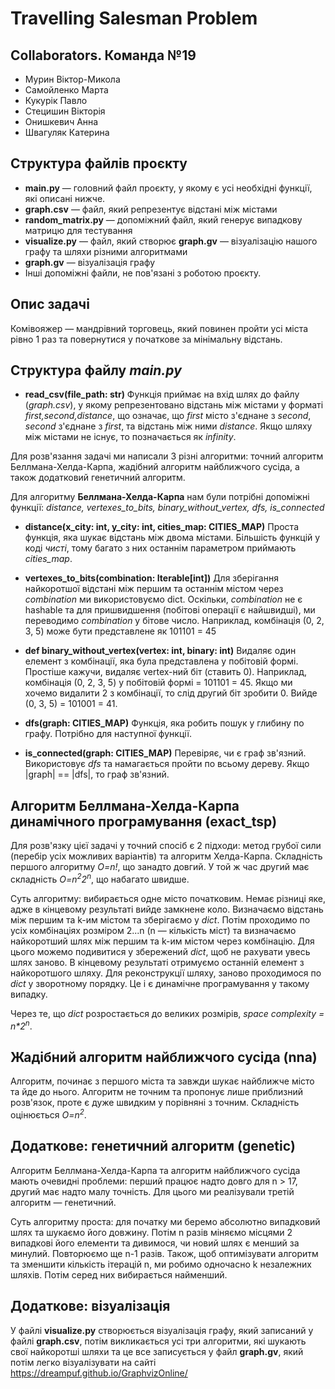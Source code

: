 # Travelling Salesman Problem

## Collaborators. Команда №19

- Мурин Віктор-Микола
- Самойленко Марта
- Кукурік Павло
- Стецишин Вікторія
- Онишкевич Анна
- Швагуляк Катерина

## Структура файлів проєкту

- **main.py** — головний файл проєкту, у якому є усі необхідні функції, які описані нижче.
- **graph.csv** — файл, який репрезентує відстані між містами
- **random_matrix.py** — допоміжний файл, який генерує випадкову матрицю для тестування
- **visualize.py** — файл, який створює **graph.gv** — візуалізацію нашого графу та шляхи різними алгоритмами
- **graph.gv** — візуалізація графу
- Інші допоміжні файли, не пов'язані з роботою проєкту.

## Опис задачі

Комівояжер — мандрівний торговець, який повинен пройти усі міста рівно 1 раз та повернутися у початкове за мінімальну відстань.

## Структура файлу _main.py_

- **read_csv(file_path: str)**
Функція приймає на вхід шлях до файлу (_graph.csv_), у якому репрезентовано відстань між містами у форматі
_first,second,distance_, що означає, що _first_ місто з'єднане з _second_, _second_ з'єднане з _first_, та відстань між ними _distance_. Якщо шляху між містами не існує, то позначається як _infinity_.

Для розв'язання задачі ми написали 3 різні алгоритми: точний алгоритм Беллмана-Хелда-Карпа, жадібний алгоритм найближчого сусіда, а також додатковий генетичний алгоритм.

Для алгоритму **Беллмана-Хелда-Карпа** нам були потрібні допоміжні функції: _distance, vertexes_to_bits, binary_without_vertex, dfs, is_connected_

- **distance(x_city: int, y_city: int, cities_map: CITIES_MAP)**
Проста функція, яка шукає відстань між двома містами. Більшість функцій у коді _чисті_, тому багато з них останнім параметром приймають _cities\_map_.

- **vertexes_to_bits(combination: Iterable[int])**
Для зберігання найкоротшої відстані між першим та останнім містом через _combination_ ми використовуємо dict. Оскільки, _combination_ не є hashable та для пришвидшення (побітові операції є найшвидші), ми переводимо _combination_ у бітове число. Наприклад, комбінація (0, 2, 3, 5) може бути представлене як 101101 = 45

- **def binary_without_vertex(vertex: int, binary: int)**
Видаляє один елемент з комбінації, яка була представлена у побітовій формі. Простіше кажучи, видаляє vertex-ний біт (ставить 0). Наприклад, комбінація (0, 2, 3, 5) у побітовій формі = 101101 = 45. Якщо ми хочемо видалити 2 з комбінації, то слід другий біт зробити 0. Вийде (0, 3, 5) = 101001 = 41.

- **dfs(graph: CITIES_MAP)**
Функція, яка робить пошук у глибину по графу. Потрібно для наступної функції.

- **is_connected(graph: CITIES_MAP)**
Перевіряє, чи є граф зв'язний. Використовує _dfs_ та намагається пройти по всьому дереву. Якщо |graph| == |dfs|, то граф зв'язний.

## Алгоритм Беллмана-Хелда-Карпа динамічного програмування (exact_tsp)

Для розв'язку цієї задачі у точний спосіб є 2 підходи: метод грубої сили (перебір усіх можливих варіантів) та алгоритм Хелда-Карпа. Складність першого алгоритму _O=n!_, що занадто довгий. У той ж час другий має складність _O=n<sup>2</sup>2<sup>n</sup>_, що набагато швидше.

Суть алгоритму: вибирається одне місто початковим. Немає різниці яке, адже в кінцевому результаті вийде замкнене коло. Визначаємо відстань між першим та k-им містом та зберігаємо у _dict_. Потім проходимо по усіх комбінаціях розміром 2...n (n — кількість міст) та визначаємо найкоротший шлях між першим та k-им містом через комбінацію. Для цього можемо подивитися у збережений _dict_, щоб не рахувати увесь шлях заново. В кінцевому результаті отримуємо останній елемент з найкоротшого шляху. Для реконструкції шляху, заново проходимося по _dict_ у зворотному порядку. Це і є динамічне програмування у такому випадку.

Через те, що _dict_ розростається до великих розмірів, _space complexity = n*2<sup>n</sup>_.

## Жадібний алгоритм найближчого сусіда (nna)

Алгоритм, починає з першого міста та завжди шукає найближче місто та йде до нього. Алгоритм не точним та пропонує лише приблизний розв'язок, проте є дуже швидким у порівняні з точним. Складність оцінюється _O=n<sup>2</sup>_.

## Додаткове: генетичний алгоритм (genetic)

Алгоритм Беллмана-Хелда-Карпа та алгоритм найближчого сусіда мають очевидні проблеми: перший працює надто довго для n > 17, другий має надто малу точність. Для цього ми реалізували третій алгоритм — генетичний.

Суть алгоритму проста: для початку ми беремо абсолютно випадковий шлях та шукаємо його довжину. Потім n разів міняємо місцями 2 випадкові його елементи та дивимося, чи новий шлях є менший за минулий. Повторюємо ще n-1 разів. Також, щоб оптимізувати алгоритм та зменшити кількість ітерацій n, ми робимо одночасно k незалежних шляхів. Потім серед них вибирається найменший.

## Додаткове: візуалізація

У файлі **visualize.py** створюється візуалізація графу, який записаний у файлі **graph.csv**, потім викликається усі три алгоритми, які шукають свої найкоротші шляхи та це все записується у файл **graph.gv**, який потім легко візуалізувати на сайті https://dreampuf.github.io/GraphvizOnline/
